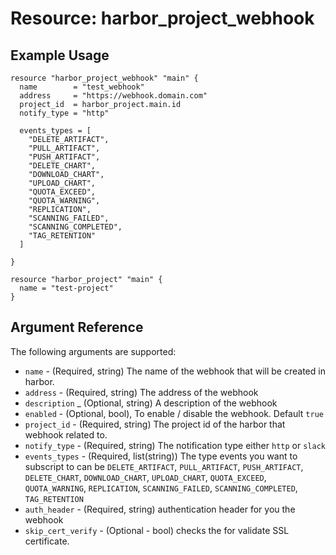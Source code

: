# Resource: harbor_project_webhook

## Example Usage
```hcl
resource "harbor_project_webhook" "main" {
  name        = "test_webhook"
  address     = "https://webhook.domain.com"
  project_id  = harbor_project.main.id
  notify_type = "http"

  events_types = [
    "DELETE_ARTIFACT",
    "PULL_ARTIFACT",
    "PUSH_ARTIFACT",
    "DELETE_CHART",
    "DOWNLOAD_CHART",
    "UPLOAD_CHART",
    "QUOTA_EXCEED",
    "QUOTA_WARNING",
    "REPLICATION",
    "SCANNING_FAILED",
    "SCANNING_COMPLETED",
    "TAG_RETENTION"
  ]

}

resource "harbor_project" "main" {
  name = "test-project"
}
```

## Argument Reference
The following arguments are supported:

* `name` - (Required, string) The name of the webhook that will be created in harbor.
* `address` - (Required, string) The address of the webhook
* `description` _ (Optional, string) A description of the webhook
* `enabled` - (Optional, bool), To enable / disable the webhook. Default `true` 
* `project_id` - (Required, string) The project id of the harbor that webhook related to.
* `notify_type` - (Required, string) The notification type either `http` or `slack`
* `events_types` - (Required, list(string)) The type events you want to subscript to can be `DELETE_ARTIFACT`, `PULL_ARTIFACT`, `PUSH_ARTIFACT`, `DELETE_CHART`, `DOWNLOAD_CHART`, `UPLOAD_CHART`, `QUOTA_EXCEED`, `QUOTA_WARNING`, `REPLICATION`, `SCANNING_FAILED`, `SCANNING_COMPLETED`, `TAG_RETENTION`
* `auth_header` - (Required, string) authentication header for you the webhook
* `skip_cert_verify` - (Optional - bool) checks the for validate SSL certificate.